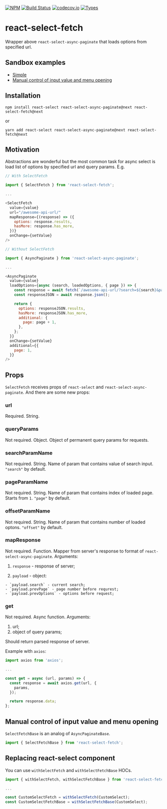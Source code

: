 [![NPM](https://img.shields.io/npm/v/react-select-fetch.svg)](https://www.npmjs.com/package/react-select-fetch)
[![Build Status](https://img.shields.io/travis/vtaits/react-select-async-paginate.svg?style=flat)](https://travis-ci.org/vtaits/react-select-async-paginate)
[![codecov.io](https://codecov.io/gh/vtaits/react-select-async-paginate/branch/master/graph/badge.svg)](https://codecov.io/gh/vtaits/react-select-async-paginate)
[![Types](https://img.shields.io/npm/types/react-select-fetch.svg)](https://www.npmjs.com/package/react-select-fetch)

# react-select-fetch

Wrapper above `react-select-async-paginate` that loads options from specified url.

## Sandbox examples

- [Simple](https://codesandbox.io/s/9nfmg)
- [Manual control of input value and menu opening](https://codesandbox.io/s/34pjt)

## Installation

```
npm install react-select react-select-async-paginate@next react-select-fetch@next
```

or

```
yarn add react-select react-select-async-paginate@next react-select-fetch@next
```

## Motivation

Abstractions are wonderful but the most common task for async select is load list of options by specified url and query params. E.g.

```javascript
// With SelectFetch

import { SelectFetch } from 'react-select-fetch';

...

<SelectFetch
  value={value}
  url="/awesome-api-url/"
  mapResponse={(response) => ({
    options: response.results,
    hasMore: response.has_more,
  })}
  onChange={setValue}
/>
```

```javascript
// Without SelectFetch

import { AsyncPaginate } from 'react-select-async-paginate';

...

<AsyncPaginate
  value={value}
  loadOptions={async (search, loadedOptions, { page }) => {
    const response = await fetch(`/awesome-api-url/?search=${search}&page=${page}`);
    const responseJSON = await response.json();

    return {
      options: responseJSON.results,
      hasMore: responseJSON.has_more,
      additional: {
        page: page + 1,
      },
    };
  }}
  onChange={setValue}
  additional={{
    page: 1,
  }}
/>
```

## Props

`SelectFetch` receives props of `react-select` and `react-select-async-paginate`. And there are some new props:

### url

Required. String.

### queryParams

Not required. Object. Object of permanent query params for requests.

### searchParamName

Not required. String. Name of param that contains value of search input. `"search"` by default.

### pageParamName

Not required. String. Name of param that contains index of loaded page. Starts from `1`. `"page"` by default.

### offsetParamName

Not required. String. Name of param that contains number of loaded optons. `"offset"` by default.

### mapResponse

Not required. Function. Mapper from server's response to format of `react-select-async-paginate`. Arguments:

  1. `response` - response of server;

  2. `payload` - object:

    - `payload.search` - current search;
    - `payload.prevPage` - page number before requrest;
    - `payload.prevOptions` - options before request;

### get

Not required. Async function. Arguments:

1. url;
2. object of query params;

Should return parsed response of server.

Example with `axios`:

```javascript
import axios from 'axios';

...

const get = async (url, params) => {
  const response = await axios.get(url, {
    params,
  });

  return response.data;
};
```

## Manual control of input value and menu opening

`SelectFetchBase` is an analog of `AsyncPaginateBase`.

```javascript
import { SelectFetchBase } from 'react-select-fetch';
```

## Replacing react-select component

You can use `withSelectFetch` and `withSelectFetchBase` HOCs.

```javascript
import { withSelectFetch, withSelectFetchBase } from 'react-select-fetch';

...

const CustomSelectFetch = withSelectFetch(CustomSelect);
const CustomSelectFetchBase = withSelectFetchBase(CustomSelect);
```
